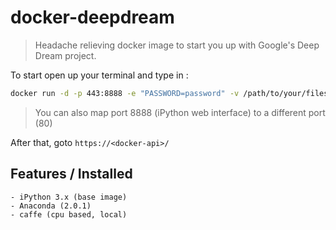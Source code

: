 # docker-deepdream
> Headache relieving docker image to start you up with Google's Deep Dream project.

To start open up your terminal and type in :
```bash
docker run -d -p 443:8888 -e "PASSWORD=password" -v /path/to/your/files:/src fallen90/docker-deepdream
```
> You can also map port 8888 (iPython web interface) to a different port (80)

After that, goto `https://<docker-api>/`

## Features / Installed
	- iPython 3.x (base image)
	- Anaconda (2.0.1)
	- caffe (cpu based, local)